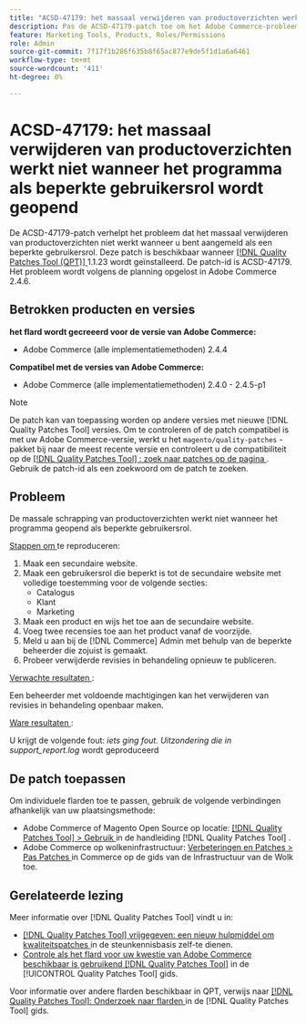 ```yaml
---
title: "ACSD-47179: het massaal verwijderen van productoverzichten werkt niet wanneer aangemeld als beperkte gebruikersrol"
description: Pas de ACSD-47179-patch toe om het Adobe Commerce-probleem op te lossen, waarbij het massaal verwijderen van productoverzichten niet werkt wanneer u bent aangemeld als een beperkte gebruikersrol.
feature: Marketing Tools, Products, Roles/Permissions
role: Admin
source-git-commit: 7f17f1b286f635b8f65ac877e9de5f1d1a6a6461
workflow-type: tm+mt
source-wordcount: '411'
ht-degree: 0%

---
```


# ACSD-47179: het massaal verwijderen van productoverzichten werkt niet wanneer het programma als beperkte gebruikersrol wordt geopend

De ACSD-47179-patch verhelpt het probleem dat het massaal verwijderen van productoverzichten niet werkt wanneer u bent aangemeld als een beperkte gebruikersrol. Deze patch is beschikbaar wanneer [[!DNL Quality Patches Tool (QPT)] ](https://experienceleague.adobe.com/en/docs/commerce-knowledge-base/kb/announcements/commerce-announcements/magento-quality-patches-released-new-tool-to-self-serve-quality-patches) 1.1.23 wordt geïnstalleerd. De patch-id is ACSD-47179. Het probleem wordt volgens de planning opgelost in Adobe Commerce 2.4.6.

## Betrokken producten en versies

**het flard wordt gecreeerd voor de versie van Adobe Commerce:**

* Adobe Commerce (alle implementatiemethoden) 2.4.4

**Compatibel met de versies van Adobe Commerce:**

* Adobe Commerce (alle implementatiemethoden) 2.4.0 - 2.4.5-p1

>[!NOTE]
>
>De patch kan van toepassing worden op andere versies met nieuwe [!DNL Quality Patches Tool] versies. Om te controleren of de patch compatibel is met uw Adobe Commerce-versie, werkt u het `magento/quality-patches` -pakket bij naar de meest recente versie en controleert u de compatibiliteit op de [[!DNL Quality Patches Tool] : zoek naar patches op de pagina ](https://experienceleague.adobe.com/tools/commerce-quality-patches/index.html) . Gebruik de patch-id als een zoekwoord om de patch te zoeken.

## Probleem

De massale schrapping van productoverzichten werkt niet wanneer het programma geopend als beperkte gebruikersrol.

<u> Stappen om </u> te reproduceren:

1. Maak een secundaire website.
1. Maak een gebruikersrol die beperkt is tot de secundaire website met volledige toestemming voor de volgende secties:
   * Catalogus
   * Klant
   * Marketing
1. Maak een product en wijs het toe aan de secundaire website.
1. Voeg twee recensies toe aan het product vanaf de voorzijde.
1. Meld u aan bij de [!DNL Commerce] Admin met behulp van de beperkte beheerder die zojuist is gemaakt.
1. Probeer verwijderde revisies in behandeling opnieuw te publiceren.

<u> Verwachte resultaten </u>:

Een beheerder met voldoende machtigingen kan het verwijderen van revisies in behandeling openbaar maken.

<u> Ware resultaten </u>:

U krijgt de volgende fout: _iets ging fout. Uitzondering die in support_report.log_ wordt geproduceerd

## De patch toepassen

Om individuele flarden toe te passen, gebruik de volgende verbindingen afhankelijk van uw plaatsingsmethode:

* Adobe Commerce of Magento Open Source op locatie: [[!DNL Quality Patches Tool]  > Gebruik ](https://experienceleague.adobe.com/docs/commerce-operations/tools/quality-patches-tool/usage.html) in de handleiding [!DNL Quality Patches Tool] .
* Adobe Commerce op wolkeninfrastructuur: [ Verbeteringen en Patches > Pas Patches ](https://experienceleague.adobe.com/docs/commerce-cloud-service/user-guide/develop/upgrade/apply-patches.html) in Commerce op de gids van de Infrastructuur van de Wolk toe.

## Gerelateerde lezing

Meer informatie over [!DNL Quality Patches Tool] vindt u in:

* [[!DNL Quality Patches Tool]  vrijgegeven: een nieuw hulpmiddel om kwaliteitspatches ](https://experienceleague.adobe.com/en/docs/commerce-knowledge-base/kb/announcements/commerce-announcements/magento-quality-patches-released-new-tool-to-self-serve-quality-patches) in de steunkennisbasis zelf-te dienen.
* [ Controle als het flard voor uw kwestie van Adobe Commerce beschikbaar is gebruikend  [!DNL Quality Patches Tool]](/help/tools/quality-patches-tool/patches-available-in-qpt/check-patch-for-magento-issue-with-magento-quality-patches.md) in de [!UICONTROL Quality Patches Tool] gids.


Voor informatie over andere flarden beschikbaar in QPT, verwijs naar [[!DNL Quality Patches Tool]: Onderzoek naar flarden ](https://experienceleague.adobe.com/tools/commerce-quality-patches/index.html) in de [!DNL Quality Patches Tool] gids.
